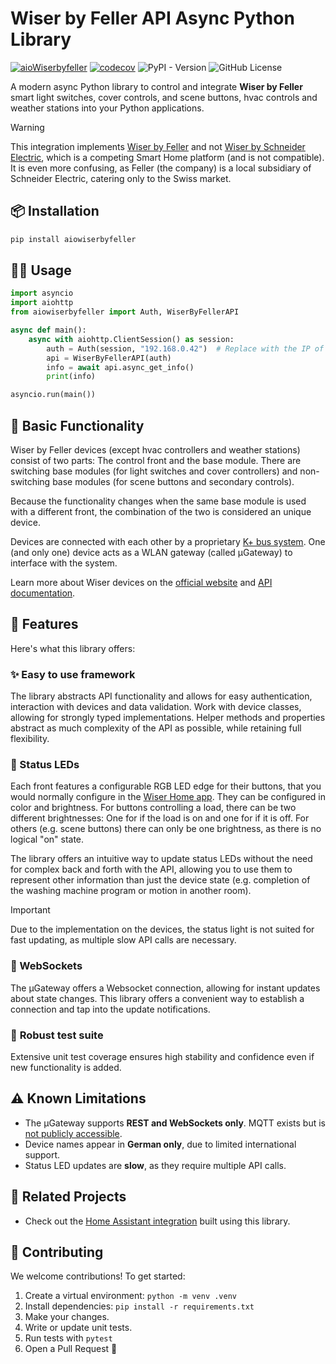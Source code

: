 # Wiser by Feller API Async Python Library
[![aioWiserbyfeller](https://github.com/Syonix/aioWiserbyfeller/actions/workflows/python-app.yml/badge.svg)](https://github.com/Syonix/aioWiserbyfeller/actions/workflows/python-app.yml)
[![codecov](https://codecov.io/gh/Syonix/aioWiserbyfeller/graph/badge.svg?token=VU0MZKEMPM)](https://codecov.io/gh/Syonix/aioWiserbyfeller)
![PyPI - Version](https://img.shields.io/pypi/v/aioWiserbyfeller)
![GitHub License](https://img.shields.io/github/license/Syonix/aioWiserByFeller)

A modern async Python library to control and integrate **Wiser by Feller** smart light switches, cover controls, and scene buttons, hvac controls and weather stations into your Python applications.

> [!WARNING]
> This integration implements [Wiser by Feller](https://wiser.feller.ch) and not [Wiser by Schneider Electric](https://www.se.com/de/de/product-range/65635-wiser/), which is a competing Smart Home platform (and is not compatible). It is even more confusing, as Feller (the company) is a local subsidiary of Schneider Electric, catering only to the Swiss market.

## 📦 Installation
```bash
pip install aiowiserbyfeller
```

## 🧑‍💻 Usage
```python
import asyncio
import aiohttp
from aiowiserbyfeller import Auth, WiserByFellerAPI

async def main():
    async with aiohttp.ClientSession() as session:
        auth = Auth(session, "192.168.0.42")  # Replace with the IP of your µGateway
        api = WiserByFellerAPI(auth)
        info = await api.async_get_info()
        print(info)

asyncio.run(main())
```

## 🧰 Basic Functionality
Wiser by Feller devices (except hvac controllers and weather stations) consist of two parts: The control front and the base module. There are switching base modules (for light switches and cover controllers) and non-switching base modules (for scene buttons and secondary controls).

Because the functionality changes when the same base module is used with a different front, the combination of the two is considered an unique device.

Devices are connected with each other by a proprietary [K+ bus system](https://www.feller.ch/de/connected-buildings/wiser-by-feller/installation-inbetriebnahme). One (and only one) device acts as a WLAN gateway (called µGateway) to interface with the system.

Learn more about Wiser devices on the [official website](https://wiser.feller.ch) and [API documentation](https://github.com/Feller-AG/wiser-tutorial).

## 🚀 Features
Here's what this library offers:

### ✨ Easy to use framework
The library abstracts API functionality and allows for easy authentication, interaction with devices and data validation. Work with device classes, allowing for strongly typed implementations. Helper methods and properties abstract as much complexity of the API as possible, while retaining full flexibility.

### 🚨 Status LEDs
Each front features a configurable RGB LED edge for their buttons, that you would normally configure in the [Wiser Home app](https://www.feller.ch/de/feller-apps). They can be configured in color and brightness. For buttons controlling a load, there can be two different brightnesses: One for if the load is on and one for if it is off. For others (e.g. scene buttons) there can only be one brightness, as there is no logical "on" state.

The library offers an intuitive way to update status LEDs without the need for complex back and forth with the API, allowing you to use them to represent other information than just the device state (e.g. completion of the washing machine program or motion in another room).

> [!IMPORTANT]
> Due to the implementation on the devices, the status light is not suited for fast updating, as multiple slow API calls are necessary.

### 🔌 WebSockets
The µGateway offers a Websocket connection, allowing for instant updates about state changes. This library offers a convenient way to establish a connection and tap into the update notifications.

### 🧪 **Robust test suite**
Extensive unit test coverage ensures high stability and confidence even if new functionality is added.

## ⚠️ Known Limitations
- The µGateway supports **REST and WebSockets only**. MQTT exists but is [not publicly accessible](https://github.com/Feller-AG/wiser-tutorial/issues/5).
- Device names appear in **German only**, due to limited international support.
- Status LED updates are **slow**, as they require multiple API calls.

## 🔗 Related Projects
- Check out the [Home Assistant integration](https://github.com/Syonix/ha-wiser-by-feller) built using this library.

## 🤝 Contributing
We welcome contributions! To get started:

1. Create a virtual environment: `python -m venv .venv`
2. Install dependencies: `pip install -r requirements.txt`
3. Make your changes.
4. Write or update unit tests.
5. Run tests with `pytest`
6. Open a Pull Request 🎉
